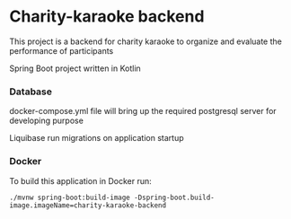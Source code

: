 # Charity-karaoke backend

This project is a backend for charity karaoke to organize and evaluate the performance of participants

Spring Boot project written in Kotlin


### Database

docker-compose.yml file will bring up the required postgresql server for developing purpose

Liquibase run migrations on application startup
 
### Docker

To build this application in Docker run:

`./mvnw spring-boot:build-image -Dspring-boot.build-image.imageName=charity-karaoke-backend` 
